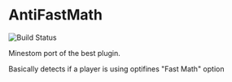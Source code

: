 # AntiFastMath

![Build Status](https://ci.imjustdoom.com/job/AntiFastMath-Minestom/badge/icon)

Minestom port of the best plugin.

Basically detects if a player is using optifines "Fast Math" option
